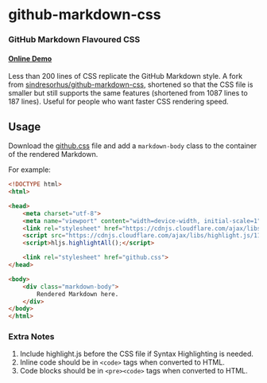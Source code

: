 # github-markdown-css

### GitHub Markdown Flavoured CSS

#### [Online Demo](https://kiwirafe.github.io/github-markdown-css/)

Less than 200 lines of CSS replicate the GitHub Markdown style. A fork from [sindresorhus/github-markdown-css](https://github.com/sindresorhus/github-markdown-css/), shortened so that the CSS file is smaller but still supports the same features (shortened from 1087 lines to 187 lines). Useful for people who want faster CSS rendering speed.


## Usage
Download the [github.css](github.css) file and add a `markdown-body` class to the container of the rendered Markdown. 

For example:

```html
<!DOCTYPE html>
<html>

<head>
    <meta charset="utf-8">
    <meta name="viewport" content="width=device-width, initial-scale=1">
    <link rel="stylesheet" href="https://cdnjs.cloudflare.com/ajax/libs/highlight.js/11.9.0/styles/github.min.css">
    <script src="https://cdnjs.cloudflare.com/ajax/libs/highlight.js/11.9.0/highlight.min.js"></script>
    <script>hljs.highlightAll();</script>

    <link rel="stylesheet" href="github.css">
</head>

<body>
    <div class="markdown-body">
        Rendered Markdown here.
    </div>
</body>
</html>
```

### Extra Notes 
1. Include highlight.js before the CSS file if Syntax Highlighting is needed.
2. Inline code should be in `<code>` tags when converted to HTML.
3. Code blocks should be in `<pre><code>` tags when converted to HTML.


